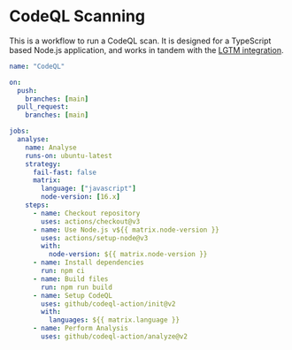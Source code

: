 # CodeQL Scanning

This is a workflow to run a CodeQL scan. It is designed for a TypeScript based Node.js application, and works in tandem with the [LGTM integration](https://lgtm.com).

```yaml
name: "CodeQL"

on:
  push:
    branches: [main]
  pull_request:
    branches: [main]

jobs:
  analyse:
    name: Analyse
    runs-on: ubuntu-latest
    strategy:
      fail-fast: false
      matrix:
        language: ["javascript"]
        node-version: [16.x]
    steps:
      - name: Checkout repository
        uses: actions/checkout@v3
      - name: Use Node.js v${{ matrix.node-version }}
        uses: actions/setup-node@v3
        with:
          node-version: ${{ matrix.node-version }}
      - name: Install dependencies
        run: npm ci
      - name: Build files
        run: npm run build
      - name: Setup CodeQL
        uses: github/codeql-action/init@v2
        with:
          languages: ${{ matrix.language }}
      - name: Perform Analysis
        uses: github/codeql-action/analyze@v2
```

